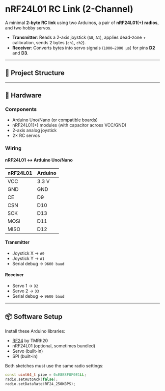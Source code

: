 # nRF24L01 RC Link (2-Channel)

A minimal **2-byte RC link** using two Arduinos, a pair of **nRF24L01(+) radios**, and two hobby servos.  

- **Transmitter**: Reads a 2-axis joystick (`A0`, `A1`), applies dead-zone + calibration, sends 2 bytes (`ch1`, `ch2`).  
- **Receiver**: Converts bytes into servo signals (`1000–2000 µs`) for pins **D2** and **D3**.

---

## 📂 Project Structure

---

## 🔧 Hardware

### Components
- Arduino Uno/Nano (or compatible boards)  
- nRF24L01(+) modules (with capacitor across VCC/GND)  
- 2-axis analog joystick  
- 2× RC servos  

### Wiring

#### nRF24L01 ↔ Arduino Uno/Nano
| nRF24L01 | Arduino |
|----------|---------|
| VCC      | 3.3 V   |
| GND      | GND     |
| CE       | D9      |
| CSN      | D10     |
| SCK      | D13     |
| MOSI     | D11     |
| MISO     | D12     |

#### Transmitter
- Joystick X → `A0`  
- Joystick Y → `A1`  
- Serial debug → `9600 baud`

#### Receiver
- Servo 1 → `D2`  
- Servo 2 → `D3`  
- Serial debug → `9600 baud`
---

## 📦 Software Setup

Install these Arduino libraries:
- [RF24](https://github.com/nRF24/RF24) by TMRh20  
- nRF24L01 (optional, sometimes bundled)  
- Servo (built-in)  
- SPI (built-in)  

Both sketches must use the same radio settings:
```cpp
const uint64_t pipe = 0xE8E8F0F0E1LL;
radio.setAutoAck(false);
radio.setDataRate(RF24_250KBPS);

